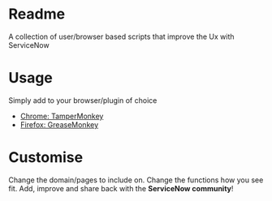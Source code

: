 # Readme
A collection of user/browser based scripts that improve the Ux with ServiceNow

# Usage
Simply add to your browser/plugin of choice

 * [Chrome: TamperMonkey](https://chrome.google.com/webstore/detail/tampermonkey/dhdgffkkebhmkfjojejmpbldmpobfkfo?hl=en)
 * [Firefox: GreaseMonkey](https://addons.mozilla.org/en-US/firefox/addon/greasemonkey/)

# Customise
Change the domain/pages to include on. Change the functions how you see fit. Add, improve and share back with the **ServiceNow community**!
